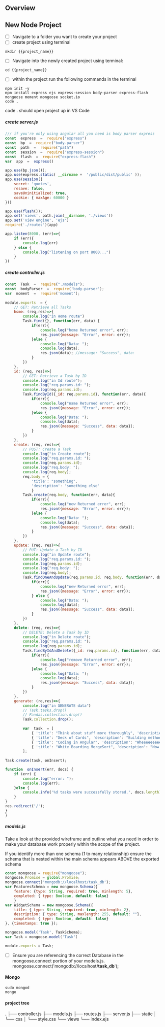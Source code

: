 ## Overview 

##  New Node Project

 - [ ] Navigate to a folder you want to create your project
 - [ ] create project using terminal 
 ```terminal
mkdir {{project_name}}
```
 - [ ] Navigate into the newly created project using terminal:
 ```terminal
cd {{project_name}}
```
 - [ ] within the project run the following commands in the terminal
 ```terminal
npm init -y
npm install express ejs express-session body-parser express-flash mongoose moment mongoose socket.io
code .
```

code . should open project up in VS Code 
##### create server.js
```javascript
/// if you're only using angular all you need is body parser express 
const  express  =  require("express")
const  bp  =  require("body-parser")
const  path  =  require("path")
const  session  =  require("express-session")
const  flash  =  require("express-flash")
var  app  =  express()

app.use(bp.json());
app.use(express.static( __dirname +  '/public/dist/public' ));
app.use(session({
	secret: 'quotes',
	resave: false,
	saveUninitialized: true,
	cookie: { maxAge: 60000 }
}))

app.use(flash());
app.set('views', path.join(__dirname, './views'))
app.set('view engine', 'ejs')
require('./routes')(app)

app.listen(8000, (err)=>{
	if (err){
		console.log(err)
	} else {
		console.log("listening on port 8000...")
	}
})
```
##### create controller.js
```javascript
const  Task  =  require("./models");
const  bodyParser  =  require('body-parser');
var  moment  =  require('moment');
  
module.exports  = {
	// GET: Retrieve all Tasks
	home: (req,res)=>{
		console.log("in Home route")
		Task.find({}, function(err, data) {
			if(err){
				console.log("home Returned error", err);
				res.json({message: "Error", error: err});
			}else {
				console.log("Data: ");
				console.log(data);
				res.json(data); //message: "Success", data:
			}
		})
	},
	id: (req, res)=>{
		// GET: Retrieve a Task by ID
		console.log("in Id route");
		console.log("req.params.id: ");
		console.log(req.params.id);
		Task.findById({_id: req.params.id}, function(err, data){
			if(err){
				console.log("name Returned error", err);
				res.json({message: "Error", error: err});
			}else {
				console.log("Data: ");
				console.log(data);
				res.json({message: "Success", data: data});
			}
		})
	},
	create: (req, res)=>{
		// POST: Create a Task
		console.log("in Create route");
		console.log("req.params.id: ");
		console.log(req.params.id);
		console.log("req.body: ");
		console.log(req.body);
		req.body = {
			'title': "something",
			'description': "something else"
			}
		Task.create(req.body, function(err, data){
			if(err){
				console.log("new Returned error", err);
				res.json({message: "Error", error: err});
			}else {
				console.log("Data: ");
				console.log(data);
				res.json({message: "Success", data: data});
			}
		})
	},
	update: (req, res)=>{
		// PUT: Update a Task by ID
		console.log("in Update route");
		console.log("req.params.id: ");
		console.log(req.params.id);
		console.log("req.body: ");
		console.log(req.body);
		Task.findOneAndUpdate(req.params.id, req.body, function(err, data){
			if(err){
				console.log("new Returned error", err);
				res.json({message: "Error", error: err});
			} else {
				console.log("Data: ");
				console.log(data);
				res.json({message: "Success", data: data});
			}
		})
	},
	delete: (req, res)=>{
		// DELETE: Delete a Task by ID
		console.log("in Delete route");
		console.log("req.params.id: ");
		console.log(req.params.id);			
		Task.findByIdAndDelete({_id: req.params.id}, function(err, data){
			if(err){
				console.log("remove Returned error", err);
				res.json({message: "Error", error: err});
			}else {
				console.log("Data: ");
				console.log(data);
				res.json({message: "Success", data: data});
			}
		})
	},
	generate: (re,res)=>{
		console.log("in GENERATE data")
		// Task.tasks.drop()
		// Pandas.collection.drop()
		Task.collection.drop();
		
		var  task  = [
			{ 'title': "Think about stuff more thoroughly", 'description': "Too much stuff"},
			{ 'title': "Deck of Cards", 'description': "Building methods"},
			{ 'title': "Coding in Angular", 'description': "Wheeeeeeeee"},
			{ 'title': "White Boarding MergeSort", 'description': "Now that is Fun!"}
		];
		
Task.create(task, onInsert);

function  onInsert(err, docs) {
	if (err) {
		console.log("error: ");
		console.log(err);
	}else {
		console.info('%d tasks were successfully stored.', docs.length);
	}
}
res.redirect('/');
}
}
```

##### models.js
Take a look at the provided wireframe and outline what you need in order to make your database work properly within the scope of the project. 

If you identify more than one schema (1 to many relationship) ensure the schema that is nested within the main schema appears ABOVE the exported schema 
```javascript
const mongoose = require("mongoose");
mongoose.Promise = global.Promise;
mongoose.connect('mongodb://localhost/task_db');
var FeaturesSchema = new mongoose.Schema({
	feature: {type: String, required: true, minlength: 5},
	completed: { type: Boolean, default: false}
	}
var WidgetSchema = new mongoose.Schema({
	title: { type: String, required: true, minlength: 2},
	description: { type: String, maxlength: 255, default: ""},
	completed: { type: Boolean, default: false}
}, {timestamps: true });

mongoose.model('Task', TaskSchema);
var Task = mongoose.model('Task')

module.exports = Task;
```

 - [ ] Ensure you are referencing the correct Database in the mongoose.connect portion of your models.js. mongoose.connect('mongodb://localhost/**task_db**');

#### Mongo
```console
sudo mongod
mongo
```
#### project tree
.
├── controller.js
├── models.js
├── routes.js
├── server.js
├── static
│   └── css
│       └── style.css
└── views
    └── index.ejs
<!--stackedit_data:
eyJoaXN0b3J5IjpbLTEzMzA1NzU0NDMsLTE3ODY0OTA2ODgsMT
I1ODc0ODIzMSwtMjk1NjU3OTI3LDcxNTM1MDQ2Nyw3ODIwMjUy
MTQsLTMzOTY5NzkwMSwtMjAwOTMwODM2MywyMDQ2MTc0NTEsNj
ExNTg0NjU0XX0=
-->